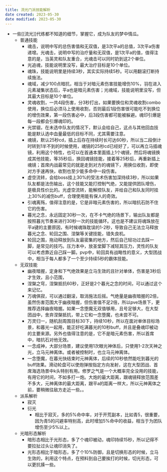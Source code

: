```yaml
---
title: 流光门派技能解析
date created: 2023-05-30
date modified: 2023-05-30
---
```

- 一些[[流光]]代练都不知道的细节，掌握它，成为队友的梦中情瓜。
	- 普通技能
		- 魂击，说明中写的总伤害值和无双值，是3次平a的总值，3次平a伤害递增。光魂击，说明中写的治疗量和无双值，是1次平a的值，值得注意的是，当英灵和队友重合，光魂击可以同时奶到这2个单位。
		- 光追魂，技能说明里没写，最大治疗目标是10个单位。
		- 魂珠，技能说明里是持续3秒，其实实际持续5秒。可以用翻滚打断持续施法。
		- 魂域，减少100点暗抗，相当于对暗元素伤害技能增伤10%，羽在进入元素凝集状态后，平a也是暗元素伤害；光魂域，技能说明里没写，但其最大目标是10个单位。
		- 灵魂收割，一共4段伤害，分3秒打出，如果要换位和灵魂收割combo使用，换位后必须马上使用收割，否则最后1段伤害很可能吃不到换位的增伤效果，第一段伤害必中，后3段伤害都可能被躲避。魂印引爆是每一段都会引爆魂印的。
		- 光禁锢，在未选中队友的情况下，默认会给自己，这点与其他回血技能是默认选中血量最低的目标不同，尤其需要注意。
		- 魂镜，默认25秒cd，插上后存在持续时长可达60秒，所以当二段倒计时转到1半不到的时候使用，魂镜的25秒cd已经好了，可以再立马插魂镜，利用这个特性，也可以在首通本里面插上1个魂镜，然后将魂镜换成其他技能，等35秒后，换回魂镜技能，接着等25秒后，再重新插上魂镜；首席内战最常见的就是走到对方的魂镜下，用换位收割，即使对方手速再快，收割也至少能多命中一段伤害。
		- 虚空流转，会给boss挂上30%的受法术伤害加深持续3秒，所以如果队友都是法伤输出，这个技能又能打控制气绝，又能提供团队增伤，是极具性价比的。光虚空流转，能解控队友，并给自己和队友同时挂上30%的减伤buff，合理使用能有保人的奇效。
		- 引魂离殇，值得注意的是，它是非暗元素伤害的，所以暗抗石防不住它的伤害。
		- 暮光之念，永远固定30秒一次，在不卡气绝的场景下，输出队友都是按照暮光节奏来进行30秒一次的技能循环。这也是不建议将魂珠放在平a键的主要原因，有时候魂珠耽误的1-2秒，导致自己无法立马释放暮光之念、轮回之围、涅槃等关键技能，错失良机。
		- 轮回之围，拖动释放到队友最密集的地方，然后自己轻功过去踩一脚，是常见的技巧。压力本中，放圣堂脚下减轻其压力，灵性的队友可以考虑靠近自己踩一脚。pvp中，轮回具有战略性的意义，大型团战中，相当于每人都多了一个至少持续5秒的霸体技能。
	- 无双技能
		- 幽夜暗握，定身和下气绝效果是立马生效的且针对单体，伤害是3秒后才生效，且小范围，
		- 涅槃之穹，涅槃抵抗60秒，正好是2个暮光之念的时间，可以通过这个来记忆。
		- 万魂俱寂，可以通过翻滚，取消施法后摇。气绝量是幽夜暗握的2倍，虽然伤害范围大于幽夜暗握，但伤害值不足2倍，所以pve场景下，更推荐选择幽夜暗握。如果一念堕魔无双值够用，且号足够大，在大型团战中，舍弃涅槃抵抗，带上它和一念堕魔，也未尝不可。
		- 万灵归一，随机刮周围目标30下，持续10秒，所以在面对单体目标场景，和暮光一起用，能正好吃满暮光的10秒buff，并且是叠魂印被动的主要来源。另外也值得注意的是，它不是暗元素伤害，所以首席中，暗抗石对他无效。
		- 一念成神，大部分场景，建议使用1次眼光神体后，只使用1-2次天神之光，立马元神离体。或者被控制时，也立马元神离体。
		- 一念堕魔，在暮光快结束时元神离体，后续的10秒依然能吃到暮光的buff效果。滑动轮盘可以使炮弹按指定方向发射，这在大型团战、首席海选场景中k头特别有用。修罗之气是一个大概率完全没用的技能，有用它的时间，不如多打一炮。大炮的最大距离，跟魂镜释放范围差不多大，元神离体的最大距离，跟平a的距离一样大，所以元神离体之前，要稍微往敌方走近一些。。
	- 派系解析
		- 寂灭
		- 衍光
			- 相比于寂灭，多的5%命中率，对于开荒副本，比如青5，很重要，因为青5的闪避率特别高，此时增加5%命中的收益，相当于为团队增伤至少5%以上。
	- 光暗形态解析
		- 暗形态相比于光形态，多了个魂印被动，魂印持续15秒，所以记得不要拉扯过头让魂印消失了。
		- 光形态相比于暗形态，多了个10%防御，且是切换形态的时候，立马生效的，利用这个特点，在预料到自己要挨打的时候，切光形态，可以更抗揍一些。

